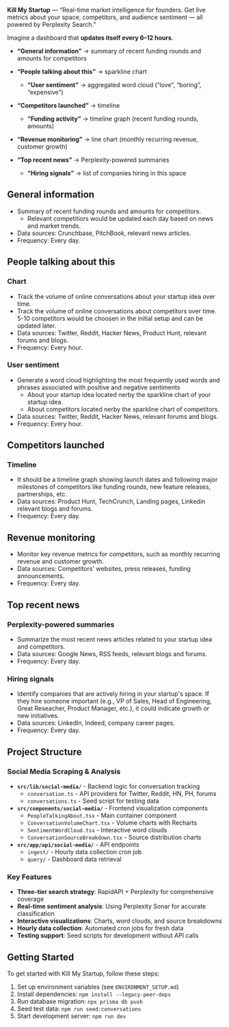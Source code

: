 **Kill My Startup** — “Real-time market intelligence for founders. Get live metrics about your space, competitors, and audience sentiment — all powered by Perplexity Search.”

Imagine a dashboard that **updates itself every 6–12 hours**.  

- **“General information”** → summary of recent funding rounds and amounts for competitors

- **“People talking about this”** → sparkline chart
    - **“User sentiment”** → aggregated word cloud (“love”, “boring”, “expensive”)

- **“Competitors launched”** → timeline
    - **“Funding activity”** → timeline graph (recent funding rounds, amounts)
    
- **“Revenue monitoring”** → line chart (monthly recurring revenue, customer growth)

- **“Top recent news”** → Perplexity-powered summaries
    - **“Hiring signals”** → list of companies hiring in this space

## General information
- Summary of recent funding rounds and amounts for competitors.
    - Relevant competitiors would be updated each day based on news and market trends.
- Data sources: Crunchbase, PitchBook, relevant news articles.
- Frequency: Every day.

## People talking about this

### Chart
- Track the volume of online conversations about your startup idea over time.
- Track the volume of online conversations about competitors over time. 5-10 competitors would be choosen in the initial setup and can be updated later.
- Data sources: Twitter, Reddit, Hacker News, Product Hunt, relevant forums and blogs.
- Frequency: Every hour.

### User sentiment
- Generate a word cloud highlighting the most frequently used words and phrases associated with positive and negative sentiments
    - About your startup idea located nerby the sparkline chart of your startup idea.
    - About competitors located nerby the sparkline chart of competitors.
- Data sources: Twitter, Reddit, Hacker News, relevant forums and blogs.
- Frequency: Every hour.

## Competitors launched
### Timeline
- It should be a timeline graph showing launch dates and following major milestones of competitors like funding rounds, new feature releases, partnerships, etc.
- Data sources: Product Hunt, TechCrunch, Landing pages, Linkedin relevant blogs and forums.
- Frequency: Every day.

## Revenue monitoring
- Monitor key revenue metrics for competitors, such as monthly recurring revenue and customer growth.
- Data sources: Competitors' websites, press releases, funding announcements.
- Frequency: Every day.

## Top recent news

### Perplexity-powered summaries
- Summarize the most recent news articles related to your startup idea and competitors.
- Data sources: Google News, RSS feeds, relevant blogs and forums.
- Frequency: Every day.

### Hiring signals
- Identify companies that are actively hiring in your startup's space. If they hire someone important (e.g., VP of Sales, Head of Engineering, Great Reseacher, Product Manager, etc.), it could indicate growth or new initiatives.
- Data sources: LinkedIn, Indeed, company career pages.
- Frequency: Every day.


## Project Structure

### Social Media Scraping & Analysis
- **`src/lib/social-media/`** - Backend logic for conversation tracking
  - `conversation.ts` - API providers for Twitter, Reddit, HN, PH, forums
  - `conversations.ts` - Seed script for testing data
- **`src/components/social-media/`** - Frontend visualization components
  - `PeopleTalkingAbout.tsx` - Main container component
  - `ConversationVolumeChart.tsx` - Volume charts with Recharts
  - `SentimentWordCloud.tsx` - Interactive word clouds
  - `ConversationSourceBreakdown.tsx` - Source distribution charts
- **`src/app/api/social-media/`** - API endpoints
  - `ingest/` - Hourly data collection cron job
  - `query/` - Dashboard data retrieval

### Key Features
- **Three-tier search strategy**: RapidAPI + Perplexity for comprehensive coverage
- **Real-time sentiment analysis**: Using Perplexity Sonar for accurate classification
- **Interactive visualizations**: Charts, word clouds, and source breakdowns
- **Hourly data collection**: Automated cron jobs for fresh data
- **Testing support**: Seed scripts for development without API calls

## Getting Started
To get started with Kill My Startup, follow these steps:
1. Set up environment variables (see `ENVIRONMENT_SETUP.md`)
2. Install dependencies: `npm install --legacy-peer-deps`
3. Run database migration: `npx prisma db push`
4. Seed test data: `npm run seed:conversations`
5. Start development server: `npm run dev`
